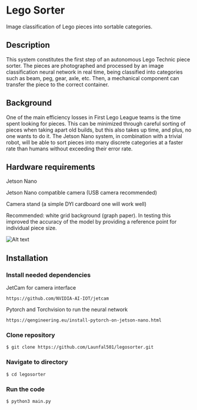 # Lego Sorter
Image classification of Lego pieces into sortable categories.

## Description
This system constitutes the first step of an autonomous Lego Technic piece sorter. The pieces are photographed and processed by an image classification neural network in real time, being classified into categories such as beam, peg, gear, axle, etc. Then, a mechanical component can transfer the piece to the correct container.

## Background
One of the main efficiency losses in First Lego League teams is the time spent looking for pieces. This can be minimized through careful sorting of pieces when taking apart old builds, but this also takes up time, and plus, no one wants to do it. The Jetson Nano system, in combination with a trivial robot, will be able to sort pieces into many discrete categories at a faster rate than humans without exceeding their error rate.

## Hardware requirements
Jetson Nano

Jetson Nano compatible camera (USB camera recommended)

Camera stand (a simple DYI cardboard one will work well)

Recommended: white grid background (graph paper). In testing this improved the accuracy of the model by providing a reference point for individual piece size.

![Alt text](legosorter/suggested_set_up.jpg "Suggested set-up")

## Installation
### Install needed dependencies
JetCam for camera interface
```
https://github.com/NVIDIA-AI-IOT/jetcam
```
Pytorch and Torchvision to run the neural network
```
https://qengineering.eu/install-pytorch-on-jetson-nano.html
```


### Clone repository
```
$ git clone https://github.com/Launfal501/legosorter.git
```

### Navigate to directory
```
$ cd legosorter
```

### Run the code
```
$ python3 main.py

